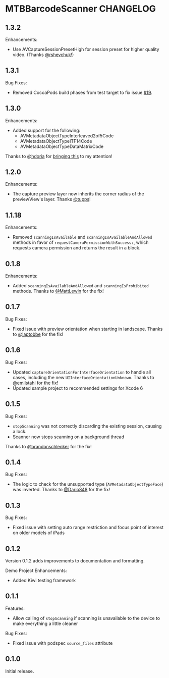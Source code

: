 # MTBBarcodeScanner CHANGELOG

## 1.3.2

Enhancements:
- Use AVCaptureSessionPresetHigh for session preset for higher quality video. (Thanks [@rshevchuk](https://github.com/rshevchuk)!)

## 1.3.1

Bug Fixes:
- Removed CocoaPods build phases from test target to fix issue [#19](https://github.com/mikebuss/MTBBarcodeScanner/issues/19).

## 1.3.0

Enhancements:
- Added support for the following:
  - AVMetadataObjectTypeInterleaved2of5Code
  - AVMetadataObjectTypeITF14Code
  - AVMetadataObjectTypeDataMatrixCode
  
Thanks to [@hdoria](https://github.com/hdoria) for [bringing this](https://github.com/mikebuss/MTBBarcodeScanner/issues/15) to my attention!

## 1.2.0

Enhancements:
- The capture preview layer now inherits the corner radius of the previewView's layer. Thanks [@tupps](https://github.com/tupps)!

## 1.1.18

Enhancements:
- Removed `scanningIsAvailable` and `scanningIsAvailableAndAllowed` methods in favor of `requestCameraPermissionWithSuccess:`, which requests camera permission and returns the result in a block.

## 0.1.8

Enhancements:
- Added `scanningIsAvailableAndAllowed` and `scanningIsProhibited` methods. Thanks to [@MattLewin](https://github.com/MattLewin) for the fix!

## 0.1.7

Bug Fixes:
- Fixed issue with preview orientation when starting in landscape. Thanks to [@laptobbe](https://github.com/laptobbe) for the fix!

## 0.1.6

Bug Fixes:
- Updated `captureOrientationForInterfaceOrientation` to handle all cases, including the new `UIInterfaceOrientationUnknown`. Thanks to [@emilstahl](https://github.com/emilstahl) for the fix!
- Updated sample project to recommended settings for Xcode 6

## 0.1.5

Bug Fixes:
- `stopScanning` was not correctly discarding the existing session, causing a lock.
- Scanner now stops scanning on a background thread

Thanks to [@brandonschlenker](https://github.com/brandonschlenker) for the fix!

## 0.1.4

Bug Fixes:
- The logic to check for the unsupported type (`AVMetadataObjectTypeFace`) was inverted. Thanks to [@Dario848](https://github.com/Dario848) for the fix!

## 0.1.3

Bug Fixes:
- Fixed issue with setting auto range restriction and focus point of interest on older models of iPads

## 0.1.2

Version 0.1.2 adds improvements to documentation and formatting.

Demo Project Enhancements:
- Added Kiwi testing framework

## 0.1.1

Features:
- Allow calling of `stopScanning` if scanning is unavailable to the device to make everything a little cleaner

Bug Fixes:
- Fixed issue with podspec `source_files` attribute

## 0.1.0

Initial release.
